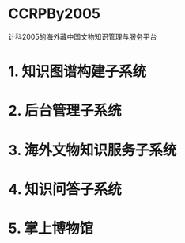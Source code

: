 # CCRPBy2005

计科2005的海外藏中国文物知识管理与服务平台

# 1. 知识图谱构建子系统





# 2. 后台管理子系统			
			



# 3. 海外文物知识服务子系统			




# 4. 知识问答子系统






# 5. 掌上博物馆



